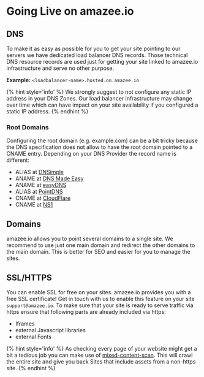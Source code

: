 # Going Live on amazee.io

<!-- toc -->

## DNS

To make it as easy as possible for you to get your site pointing to our servers we have dedicated load balancer DNS records. Those technical DNS resource records are used just for getting your site linked to amazee.io infrastructure and serve no other purpose.

**Example:** `<loadbalancer-name>.hosted.on.amazee.io`

{% hint style='info' %}
We strongly suggest to not configure any static IP address in your DNS Zones. Our load balancer infrastructure may change over time which can have impact on your site availability if you configured a static IP address.
{% endhint %}

### Root Domains

Configuring the root domain (e.g. example.com) can be a bit tricky because the DNS specification does not allow to have the root domain pointed to a CNAME entry. Depending on your DNS Provider the record name is different:

- ALIAS at [DNSimple](https://dnsimple.com/)
- ANAME at [DNS Made Easy](http://www.dnsmadeeasy.com/)
- ANAME at [easyDNS](https://www.easydns.com/)
- ALIAS at [PointDNS](https://pointhq.com/)
- CNAME at [CloudFlare](https://www.cloudflare.com/)
- CNAME at [NS1](http://ns1.com)


## Domains

amazee.io allows you to point several domains to a single site. We recommend to use just one main domain and redirect the other domains to the main domain. This is better for SEO and easier for you to manage the sites.

## SSL/HTTPS

You can enable SSL for free on your sites. amazee.io provides you with a free SSL certificate! Get in touch with us to enable this feature on your site `support@amazee.io`. To make sure that your site is ready to serve traffic via https ensure that following parts are already included via https:

  - Iframes
  - external Javascript libraries
  - external Fonts

{% hint style='info' %}
As checking every page of your website might get a bit a tedious job you can make use of <a href="https://github.com/bramus/mixed-content-scan">mixed-content-scan</a>. This will crawl the entire site and give you back Sites that include assets from a non-https site.
{% endhint %}
